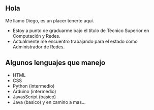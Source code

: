## Hola 
Me llamo Diego, es un placer tenerte aquí.

* Estoy a punto de graduarme bajo el título de Técnico Superior en Computación y Redes.
* Actualmente me encuentro trabajando para el estado como Administrador de Redes.
## Algunos lenguajes que manejo
* HTML 
* CSS
* Python (intermedio)
* Arduino (intermedio)
* JavasScript (basico)
* Java (basico)
y en camino a mas…

